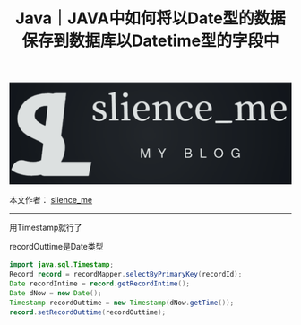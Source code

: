﻿---
layout: post
title: Java｜JAVA中如何将以Date型的数据保存到数据库以Datetime型的字段中
categories: [Java]
description: JAVA中如何将以Date型的数据保存到数据库以Datetime型的字段中
keywords: 编程语言, Java
mermaid: false
sequence: false
flow: false
mathjax: false
mindmap: false
mindmap2: false
---

![img](/images/posts/logo_slienceme3.png)

本文作者： [slience_me](https://slienceme.cn/)

---

用Timestamp就行了

recordOuttime是Date类型

```java
import java.sql.Timestamp;
Record record = recordMapper.selectByPrimaryKey(recordId);
Date recordIntime = record.getRecordIntime();
Date dNow = new Date();
Timestamp recordOuttime = new Timestamp(dNow.getTime());
record.setRecordOuttime(recordOuttime);
```

